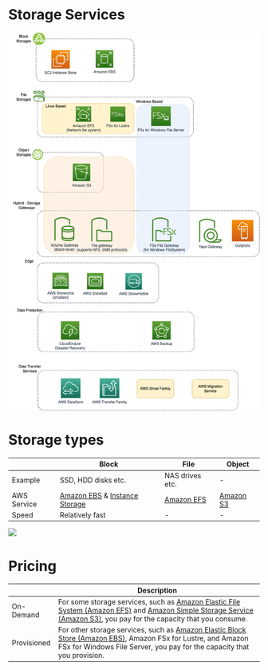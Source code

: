 # Storage Services

![](assets/AWS-Storage-Services.png)

# Storage types

|             | Block                                                                                                          | File                                        | Object                          |
|-------------|----------------------------------------------------------------------------------------------------------------|---------------------------------------------|---------------------------------|
| Example     | SSD, HDD disks etc.                                                                                            | NAS drives etc.                             | -                               |
| AWS Service | [Amazon EBS](1_BlockStorageTypes/AmazonEBS/Readme.md) & [Instance Storage](1_BlockStorageTypes/AmazonEC2InstanceStore.md) | [Amazon EFS](2_FileStorageTypes/AmazonEFS.md) | [Amazon S3](3_ObjectStorageS3/Readme.md) |
| Speed       | Relatively fast                                                                                                | -                                           | -                               |

![](https://learn.g2.com/hubfs/Object%20storage%20vs.%20block%20storage%20vs.%20file%20storage%20(1).png)

# Pricing

|             | Description                                                                                                                                                                                                                 |
|-------------|-----------------------------------------------------------------------------------------------------------------------------------------------------------------------------------------------------------------------------|
| On-Demand   | For some storage services, such as [Amazon Elastic File System (Amazon EFS)](2_FileStorageTypes/AmazonEFS.md) and [Amazon Simple Storage Service (Amazon S3)](3_ObjectStorageS3/Readme.md), you pay for the capacity that you consume. |
| Provisioned | For other storage services, such as [Amazon Elastic Block Store (Amazon EBS)](1_BlockStorageTypes/AmazonEBS/Readme.md), Amazon FSx for Lustre, and Amazon FSx for Windows File Server, you pay for the capacity that you provision.  |

